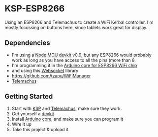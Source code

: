 # KSP-ESP8266
Using an ESP8266 and Telemachus to create a WiFi Kerbal controller.  I'm mostly focussing on buttons here, since tablets work great for display.

## Dependencies
* I'm using a [Node MCU devkit](http://www.seeedstudio.com/depot/NodeMCU-v2-Lua-based-ESP8266-development-kit-p-2415.html) v0.9, but any ESP8266 would probably work as long as you have access to all the pins (more than 8. 
* I'm programming it in the [Arduino core for ESP8266 WiFi chip](https://github.com/esp8266/Arduino)
* and using this [Websocket](https://github.com/morrissinger/ESP8266-Websocket) library
* https://github.com/tzapu/WiFiManager
* [Telemachus](https://github.com/richardbunt/Telemachus)

## Getting Started
1. Start with [KSP](http://kerbalspaceprogram.com) and [Telemachus](https://github.com/richardbunt/Telemachus), make sure they work.
2. Get yourself a [devkit](http://www.seeedstudio.com/depot/NodeMCU-v2-Lua-based-ESP8266-development-kit-p-2415.html)
2. Install [Arduino core](https://github.com/esp8266/Arduino), and make sure you can program it
3. Wire it up
4. Take this project & upload it
